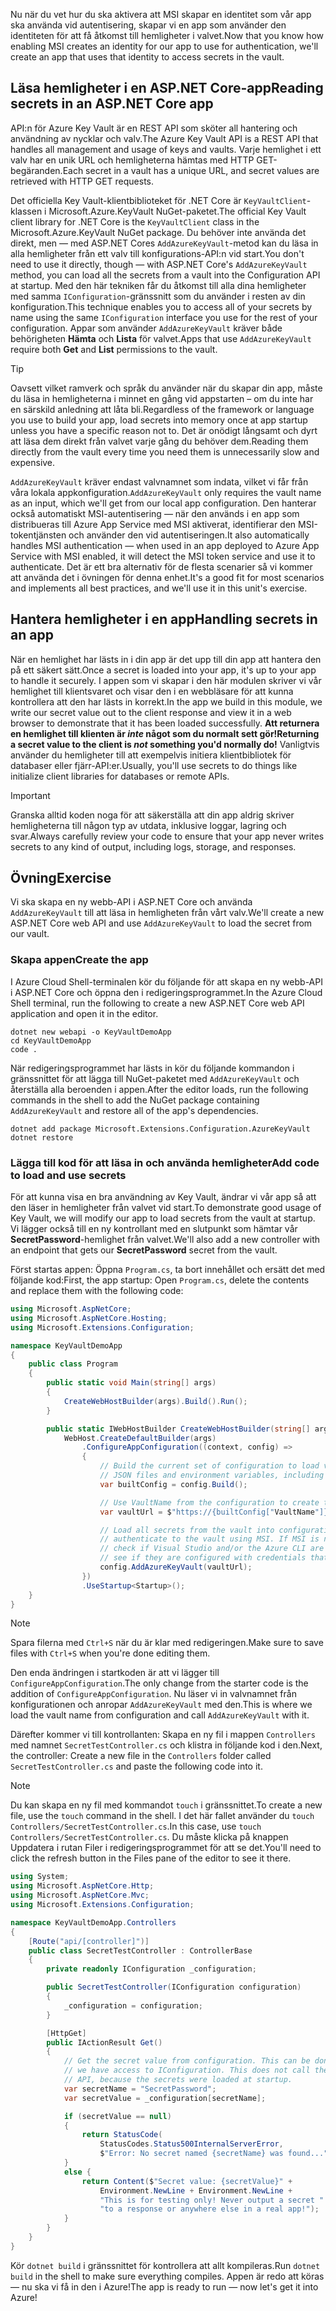 <span data-ttu-id="52902-101">Nu när du vet hur du ska aktivera att MSI skapar en identitet som vår app ska använda vid autentisering, skapar vi en app som använder den identiteten för att få åtkomst till hemligheter i valvet.</span><span class="sxs-lookup"><span data-stu-id="52902-101">Now that you know how enabling MSI creates an identity for our app to use for authentication, we'll create an app that uses that identity to access secrets in the vault.</span></span>

## <a name="reading-secrets-in-an-aspnet-core-app"></a><span data-ttu-id="52902-102">Läsa hemligheter i en ASP.NET Core-app</span><span class="sxs-lookup"><span data-stu-id="52902-102">Reading secrets in an ASP.NET Core app</span></span>

<span data-ttu-id="52902-103">API:n för Azure Key Vault är en REST API som sköter all hantering och användning av nycklar och valv.</span><span class="sxs-lookup"><span data-stu-id="52902-103">The Azure Key Vault API is a REST API that handles all management and usage of keys and vaults.</span></span> <span data-ttu-id="52902-104">Varje hemlighet i ett valv har en unik URL och hemligheterna hämtas med HTTP GET-begäranden.</span><span class="sxs-lookup"><span data-stu-id="52902-104">Each secret in a vault has a unique URL, and secret values are retrieved with HTTP GET requests.</span></span>

<span data-ttu-id="52902-105">Det officiella Key Vault-klientbiblioteket för .NET Core är `KeyVaultClient`-klassen i Microsoft.Azure.KeyVault NuGet-paketet.</span><span class="sxs-lookup"><span data-stu-id="52902-105">The official Key Vault client library for .NET Core is the `KeyVaultClient` class in the Microsoft.Azure.KeyVault NuGet package.</span></span> <span data-ttu-id="52902-106">Du behöver inte använda det direkt, men &mdash; med ASP.NET Cores `AddAzureKeyVault`-metod kan du läsa in alla hemligheter från ett valv till konfigurations-API:n vid start.</span><span class="sxs-lookup"><span data-stu-id="52902-106">You don't need to use it directly, though &mdash; with ASP.NET Core's `AddAzureKeyVault` method, you can load all the secrets from a vault into the Configuration API at startup.</span></span> <span data-ttu-id="52902-107">Med den här tekniken får du åtkomst till alla dina hemligheter med samma `IConfiguration`-gränssnitt som du använder i resten av din konfiguration.</span><span class="sxs-lookup"><span data-stu-id="52902-107">This technique enables you to access all of your secrets by name using the same `IConfiguration` interface you use for the rest of your configuration.</span></span> <span data-ttu-id="52902-108">Appar som använder `AddAzureKeyVault` kräver både behörigheten **Hämta** och **Lista** för valvet.</span><span class="sxs-lookup"><span data-stu-id="52902-108">Apps that use `AddAzureKeyVault` require both **Get** and **List** permissions to the vault.</span></span>

> [!TIP]
> <span data-ttu-id="52902-109">Oavsett vilket ramverk och språk du använder när du skapar din app, måste du läsa in hemligheterna i minnet en gång vid appstarten – om du inte har en särskild anledning att låta bli.</span><span class="sxs-lookup"><span data-stu-id="52902-109">Regardless of the framework or language you use to build your app, load secrets into memory once at app startup unless you have a specific reason not to.</span></span> <span data-ttu-id="52902-110">Det är onödigt långsamt och dyrt att läsa dem direkt från valvet varje gång du behöver dem.</span><span class="sxs-lookup"><span data-stu-id="52902-110">Reading them directly from the vault every time you need them is unnecessarily slow and expensive.</span></span>

<span data-ttu-id="52902-111">`AddAzureKeyVault` kräver endast valvnamnet som indata, vilket vi får från våra lokala appkonfiguration.</span><span class="sxs-lookup"><span data-stu-id="52902-111">`AddAzureKeyVault` only requires the vault name as an input, which we'll get from our local app configuration.</span></span> <span data-ttu-id="52902-112">Den hanterar också automatiskt MSI-autentisering &mdash; när den används i en app som distribueras till Azure App Service med MSI aktiverat, identifierar den MSI-tokentjänsten och använder den vid autentiseringen.</span><span class="sxs-lookup"><span data-stu-id="52902-112">It also automatically handles MSI authentication &mdash; when used in an app deployed to Azure App Service with MSI enabled, it will detect the MSI token service and use it to authenticate.</span></span> <span data-ttu-id="52902-113">Det är ett bra alternativ för de flesta scenarier så vi kommer att använda det i övningen för denna enhet.</span><span class="sxs-lookup"><span data-stu-id="52902-113">It's a good fit for most scenarios and implements all best practices, and we'll use it in this unit's exercise.</span></span>

## <a name="handling-secrets-in-an-app"></a><span data-ttu-id="52902-114">Hantera hemligheter i en app</span><span class="sxs-lookup"><span data-stu-id="52902-114">Handling secrets in an app</span></span>

<span data-ttu-id="52902-115">När en hemlighet har lästs in i din app är det upp till din app att hantera den på ett säkert sätt.</span><span class="sxs-lookup"><span data-stu-id="52902-115">Once a secret is loaded into your app, it's up to your app to handle it securely.</span></span> <span data-ttu-id="52902-116">I appen som vi skapar i den här modulen skriver vi vår hemlighet till klientsvaret och visar den i en webbläsare för att kunna kontrollera att den har lästs in korrekt.</span><span class="sxs-lookup"><span data-stu-id="52902-116">In the app we build in this module, we write our secret value out to the client response and view it in a web browser to demonstrate that it has been loaded successfully.</span></span> <span data-ttu-id="52902-117">**Att returnera en hemlighet till klienten är *inte* något som du normalt sett gör!**</span><span class="sxs-lookup"><span data-stu-id="52902-117">**Returning a secret value to the client is *not* something you'd normally do!**</span></span> <span data-ttu-id="52902-118">Vanligtvis använder du hemligheter till att exempelvis initiera klientbibliotek för databaser eller fjärr-API:er.</span><span class="sxs-lookup"><span data-stu-id="52902-118">Usually, you'll use secrets to do things like initialize client libraries for databases or remote APIs.</span></span>

> [!IMPORTANT]
> <span data-ttu-id="52902-119">Granska alltid koden noga för att säkerställa att din app aldrig skriver hemligheterna till någon typ av utdata, inklusive loggar, lagring och svar.</span><span class="sxs-lookup"><span data-stu-id="52902-119">Always carefully review your code to ensure that your app never writes secrets to any kind of output, including logs, storage, and responses.</span></span>

## <a name="exercise"></a><span data-ttu-id="52902-120">Övning</span><span class="sxs-lookup"><span data-stu-id="52902-120">Exercise</span></span>

<span data-ttu-id="52902-121">Vi ska skapa en ny webb-API i ASP.NET Core och använda `AddAzureKeyVault` till att läsa in hemligheten från vårt valv.</span><span class="sxs-lookup"><span data-stu-id="52902-121">We'll create a new ASP.NET Core web API and use `AddAzureKeyVault` to load the secret from our vault.</span></span>

### <a name="create-the-app"></a><span data-ttu-id="52902-122">Skapa appen</span><span class="sxs-lookup"><span data-stu-id="52902-122">Create the app</span></span>

<span data-ttu-id="52902-123">I Azure Cloud Shell-terminalen kör du följande för att skapa en ny webb-API i ASP.NET Core och öppna den i redigeringsprogrammet.</span><span class="sxs-lookup"><span data-stu-id="52902-123">In the Azure Cloud Shell terminal, run the following to create a new ASP.NET Core web API application and open it in the editor.</span></span>

```console
dotnet new webapi -o KeyVaultDemoApp
cd KeyVaultDemoApp
code .
```

<span data-ttu-id="52902-124">När redigeringsprogrammet har lästs in kör du följande kommandon i gränssnittet för att lägga till NuGet-paketet med `AddAzureKeyVault` och återställa alla beroenden i appen.</span><span class="sxs-lookup"><span data-stu-id="52902-124">After the editor loads, run the following commands in the shell to add the NuGet package containing `AddAzureKeyVault` and restore all of the app's dependencies.</span></span>

```console
dotnet add package Microsoft.Extensions.Configuration.AzureKeyVault
dotnet restore
```

### <a name="add-code-to-load-and-use-secrets"></a><span data-ttu-id="52902-125">Lägga till kod för att läsa in och använda hemligheter</span><span class="sxs-lookup"><span data-stu-id="52902-125">Add code to load and use secrets</span></span>

<span data-ttu-id="52902-126">För att kunna visa en bra användning av Key Vault, ändrar vi vår app så att den läser in hemligheter från valvet vid start.</span><span class="sxs-lookup"><span data-stu-id="52902-126">To demonstrate good usage of Key Vault, we will modify our app to load secrets from the vault at startup.</span></span> <span data-ttu-id="52902-127">Vi lägger också till en ny kontrollant med en slutpunkt som hämtar vår **SecretPassword**-hemlighet från valvet.</span><span class="sxs-lookup"><span data-stu-id="52902-127">We'll also add a new controller with an endpoint that gets our **SecretPassword** secret from the vault.</span></span>

<span data-ttu-id="52902-128">Först startas appen: Öppna `Program.cs`, ta bort innehållet och ersätt det med följande kod:</span><span class="sxs-lookup"><span data-stu-id="52902-128">First, the app startup: Open `Program.cs`, delete the contents and replace them with the following code:</span></span>

```csharp
using Microsoft.AspNetCore;
using Microsoft.AspNetCore.Hosting;
using Microsoft.Extensions.Configuration;

namespace KeyVaultDemoApp
{
    public class Program
    {
        public static void Main(string[] args)
        {
            CreateWebHostBuilder(args).Build().Run();
        }

        public static IWebHostBuilder CreateWebHostBuilder(string[] args) =>
            WebHost.CreateDefaultBuilder(args)
                .ConfigureAppConfiguration((context, config) =>
                {
                    // Build the current set of configuration to load values from
                    // JSON files and environment variables, including VaultName.
                    var builtConfig = config.Build();

                    // Use VaultName from the configuration to create the full vault URL.
                    var vaultUrl = $"https://{builtConfig["VaultName"]}.vault.azure.net/";

                    // Load all secrets from the vault into configuration. This will automatically
                    // authenticate to the vault using MSI. If MSI is not available, it will
                    // check if Visual Studio and/or the Azure CLI are installed locally and
                    // see if they are configured with credentials that can access the vault.
                    config.AddAzureKeyVault(vaultUrl);
                })
                .UseStartup<Startup>();
    }
}
```

> [!NOTE]
> <span data-ttu-id="52902-129">Spara filerna med `Ctrl+S` när du är klar med redigeringen.</span><span class="sxs-lookup"><span data-stu-id="52902-129">Make sure to save files with `Ctrl+S` when you're done editing them.</span></span>

<span data-ttu-id="52902-130">Den enda ändringen i startkoden är att vi lägger till `ConfigureAppConfiguration`.</span><span class="sxs-lookup"><span data-stu-id="52902-130">The only change from the starter code is the addition of `ConfigureAppConfiguration`.</span></span> <span data-ttu-id="52902-131">Nu läser vi in valvnamnet från konfigurationen och anropar `AddAzureKeyVault` med den.</span><span class="sxs-lookup"><span data-stu-id="52902-131">This is where we load the vault name from configuration and call `AddAzureKeyVault` with it.</span></span>

<span data-ttu-id="52902-132">Därefter kommer vi till kontrollanten: Skapa en ny fil i mappen `Controllers` med namnet `SecretTestController.cs` och klistra in följande kod i den.</span><span class="sxs-lookup"><span data-stu-id="52902-132">Next, the controller: Create a new file in the `Controllers` folder called `SecretTestController.cs` and paste the following code into it.</span></span>

> [!NOTE]
> <span data-ttu-id="52902-133">Du kan skapa en ny fil med kommandot `touch` i gränssnittet.</span><span class="sxs-lookup"><span data-stu-id="52902-133">To create a new file, use the `touch` command in the shell.</span></span> <span data-ttu-id="52902-134">I det här fallet använder du `touch Controllers/SecretTestController.cs`.</span><span class="sxs-lookup"><span data-stu-id="52902-134">In this case, use `touch Controllers/SecretTestController.cs`.</span></span> <span data-ttu-id="52902-135">Du måste klicka på knappen Uppdatera i rutan Filer i redigeringsprogrammet för att se det.</span><span class="sxs-lookup"><span data-stu-id="52902-135">You'll need to click the refresh button in the Files pane of the editor to see it there.</span></span>

```csharp
using System;
using Microsoft.AspNetCore.Http;
using Microsoft.AspNetCore.Mvc;
using Microsoft.Extensions.Configuration;

namespace KeyVaultDemoApp.Controllers
{
    [Route("api/[controller]")]
    public class SecretTestController : ControllerBase
    {
        private readonly IConfiguration _configuration;

        public SecretTestController(IConfiguration configuration)
        {
            _configuration = configuration;
        }

        [HttpGet]
        public IActionResult Get()
        {
            // Get the secret value from configuration. This can be done anywhere
            // we have access to IConfiguration. This does not call the Key Vault
            // API, because the secrets were loaded at startup.
            var secretName = "SecretPassword";
            var secretValue = _configuration[secretName];

            if (secretValue == null)
            {
                return StatusCode(
                    StatusCodes.Status500InternalServerError,
                    $"Error: No secret named {secretName} was found...");
            }
            else {
                return Content($"Secret value: {secretValue}" +
                    Environment.NewLine + Environment.NewLine +
                    "This is for testing only! Never output a secret " +
                    "to a response or anywhere else in a real app!");
            }
        }
    }
}
```

<span data-ttu-id="52902-136">Kör `dotnet build` i gränssnittet för kontrollera att allt kompileras.</span><span class="sxs-lookup"><span data-stu-id="52902-136">Run `dotnet build` in the shell to make sure everything compiles.</span></span> <span data-ttu-id="52902-137">Appen är redo att köras &mdash; nu ska vi få in den i Azure!</span><span class="sxs-lookup"><span data-stu-id="52902-137">The app is ready to run &mdash; now let's get it into Azure!</span></span>